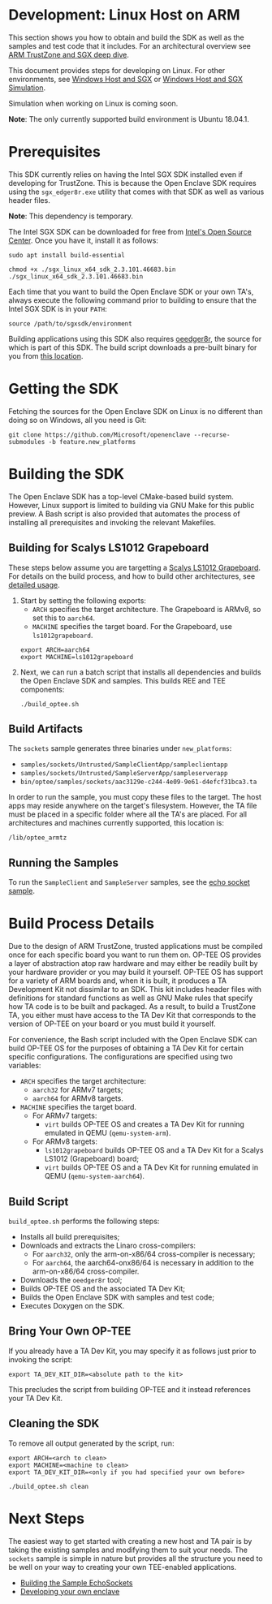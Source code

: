 Development: Linux Host on ARM
=============

This section shows you how to obtain and build the SDK as well as the samples
and test code that it includes. For an architectural overview see
[ARM TrustZone and SGX deep dive](sgx_trustzone_arch.md).

This document provides steps for developing on Linux. For other environments,
see [Windows Host and SGX](win_sgx_dev.md) or
[Windows Host and SGX Simulation](win_sgx_dev.md#simulation).

Simulation when working on Linux is coming soon.

**Note**: The only currently supported build environment is Ubuntu 18.04.1.

# Prerequisites

This SDK currently relies on having the Intel SGX SDK installed even if
developing for TrustZone. This is because the Open Enclave SDK requires
using the `sgx_edger8r.exe` utility that comes with that SDK as well as various header files.

**Note**: This dependency is temporary. 

The Intel SGX SDK can be downloaded for free from
[Intel's Open Source Center](https://01.org/intel-softwareguard-extensions).
Once you have it, install it as follows:

```
sudo apt install build-essential

chmod +x ./sgx_linux_x64_sdk_2.3.101.46683.bin
./sgx_linux_x64_sdk_2.3.101.46683.bin
```

Each time that you want to build the Open Enclave SDK or your own TA's,
always execute the following command prior to building to ensure that
the Intel SGX SDK is in your `PATH`:

```
source /path/to/sgxsdk/environment
```

Building applications using this SDK also requires
[oeedger8r](https://github.com/Microsoft/openenclave/tree/master/docs/GettingStartedDocs/Edger8rGettingStarted.md),
the source for
which is part of this SDK. The build script downloads a pre-built binary for
you from [this location](https://oedownload.blob.core.windows.net/binaries/oeedger8r).

# Getting the SDK

Fetching the sources for the Open Enclave SDK on Linux is no different than
doing so on Windows, all you need is Git:

```
git clone https://github.com/Microsoft/openenclave --recurse-submodules -b feature.new_platforms
```

# Building the SDK

The Open Enclave SDK has a top-level CMake-based build system. However, Linux
support is limited to building via GNU Make for this public preview. A Bash
script is also provided that automates the process of installing all
prerequisites and invoking the relevant Makefiles.

## Building for Scalys LS1012 Grapeboard

These steps below assume you are targetting a [Scalys LS1012 Grapeboard](grapeboard.mc).
For details on the build process, and how to build other architectures, see [detailed usage](linux_arm_dev.md#details).

1) Start by setting the following exports:
   * `ARCH` specifies the target architecture. The Grapeboard is ARMv8, so set this to `aarch64`.
   *  `MACHINE` specifies the target board. For the Grapeboard, use `ls1012grapeboard`.
    ```
    export ARCH=aarch64
    export MACHINE=ls1012grapeboard
    ```
2) Next, we can run a batch script that installs all dependencies and builds the Open Enclave SDK and samples. 
   This builds REE and TEE components:
    ```
    ./build_optee.sh
    ```

## Build Artifacts

The `sockets` sample generates three binaries under `new_platforms`:

* `samples/sockets/Untrusted/SampleClientApp/sampleclientapp`
* `samples/sockets/Untrusted/SampleServerApp/sampleserverapp`
* `bin/optee/samples/sockets/aac3129e-c244-4e09-9e61-d4efcf31bca3.ta`

In order to run the sample, you must copy these files to the target. The host
apps may reside anywhere on the target's filesystem. However, the TA file must
be placed in a specific folder where all the TA's are placed. For all
architectures and machines currently supported, this location is:

```
/lib/optee_armtz
```

## Running the Samples

To run the `SampleClient` and `SampleServer` samples, see the [echo socket sample](sample_sockets.md#grapeboard).

# Build Process Details

Due to the design of ARM TrustZone, trusted applications must be compiled once
for each specific board you want to run them on. OP-TEE OS provides a layer of
abstraction atop raw hardware and may either be readily built by your hardware
provider or you may build it yourself. OP-TEE OS has support for a variety of
ARM boards and, when it is built, it produces a TA Development Kit not
dissimilar to an SDK. This kit includes header files with definitions for
standard functions as well as GNU Make rules that specify how TA code is to be
built and packaged. As a result, to build a TrustZone TA, you either must have
access to the TA Dev Kit that corresponds to the version of OP-TEE on your board
or you must build it yourself.

For convenience, the Bash script included with the Open Enclave SDK can build
OP-TEE OS for the purposes of obtaining a TA Dev Kit for certain specific
configurations. The configurations are specified using two variables:

* `ARCH` specifies the target architecture:
    * `aarch32` for ARMv7 targets;
    * `aarch64` for ARMv8 targets.
* `MACHINE` specifies the target board.
    * For ARMv7 targets:
        * `virt` builds OP-TEE OS and creates a TA Dev Kit for running emulated
          in QEMU (`qemu-system-arm`).
    * For ARMv8 targets:
        * `ls1012grapeboard` builds OP-TEE OS and a TA Dev Kit for a Scalys
          LS1012 (Grapeboard) board;
        * `virt` builds OP-TEE OS and a TA Dev Kit for running emulated in QEMU
          (`qemu-system-aarch64`).

## Build Script

`build_optee.sh` performs the following steps:

* Installs all build prerequisites;
* Downloads and extracts the Linaro cross-compilers:
    * For `aarch32`, only the arm-on-x86/64 cross-compiler is necessary;
    * For `aarch64`, the aarch64-onx86/64 is necessary in addition to the
      arm-on-x86/64 cross-compiler.
* Downloads the `oeedger8r` tool;
* Builds OP-TEE OS and the associated TA Dev Kit;
* Builds the Open Enclave SDK with samples and test code;
* Executes Doxygen on the SDK.

## Bring Your Own OP-TEE

If you already have a TA Dev Kit, you may specify it as follows just prior to
invoking the script:

```
export TA_DEV_KIT_DIR=<absolute path to the kit>
```

This precludes the script from building OP-TEE and it instead references your TA
Dev Kit.

## Cleaning the SDK

To remove all output generated by the script, run:

```
export ARCH=<arch to clean>
export MACHINE=<machine to clean>
export TA_DEV_KIT_DIR=<only if you had specified your own before>

./build_optee.sh clean
```

# Next Steps

The easiest way to get started with creating a new host and TA pair is by taking
the existing samples and modifying them to suit your needs. The `sockets` sample
is simple in nature but provides all the structure you need to be well on your
way to creating your own TEE-enabled applications.

* [Building the Sample EchoSockets](sample_sockets.md#grapeboard)
* [Developing your own enclave](new_platform_dev.md)
